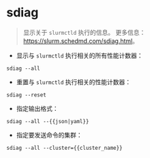 # sdiag

> 显示关于 `slurmctld` 执行的信息。
> 更多信息：<https://slurm.schedmd.com/sdiag.html>。

- 显示与 `slurmctld` 执行相关的所有性能计数器：

`sdiag --all`

- 重置与 `slurmctld` 执行相关的性能计数器：

`sdiag --reset`

- 指定输出格式：

`sdiag --all --{{json|yaml}}`

- 指定要发送命令的集群：

`sdiag --all --cluster={{cluster_name}}`